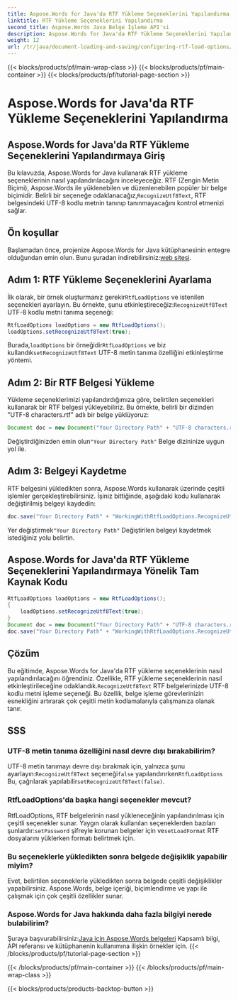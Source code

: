 ```yaml
---
title: Aspose.Words for Java'da RTF Yükleme Seçeneklerini Yapılandırma
linktitle: RTF Yükleme Seçeneklerini Yapılandırma
second_title: Aspose.Words Java Belge İşleme API'si
description: Aspose.Words for Java'da RTF Yükleme Seçeneklerini Yapılandırma. RTF belgelerinde UTF-8 metnini nasıl tanıyacağınızı öğrenin. Kod örnekleriyle adım adım kılavuz.
weight: 12
url: /tr/java/document-loading-and-saving/configuring-rtf-load-options/
---
```


{{< blocks/products/pf/main-wrap-class >}}
{{< blocks/products/pf/main-container >}}
{{< blocks/products/pf/tutorial-page-section >}}

# Aspose.Words for Java'da RTF Yükleme Seçeneklerini Yapılandırma


## Aspose.Words for Java'da RTF Yükleme Seçeneklerini Yapılandırmaya Giriş

Bu kılavuzda, Aspose.Words for Java kullanarak RTF yükleme seçeneklerinin nasıl yapılandırılacağını inceleyeceğiz. RTF (Zengin Metin Biçimi), Aspose.Words ile yüklenebilen ve düzenlenebilen popüler bir belge biçimidir. Belirli bir seçeneğe odaklanacağız,`RecognizeUtf8Text`, RTF belgesindeki UTF-8 kodlu metnin tanınıp tanınmayacağını kontrol etmenizi sağlar.

## Ön koşullar

 Başlamadan önce, projenize Aspose.Words for Java kütüphanesinin entegre olduğundan emin olun. Bunu şuradan indirebilirsiniz:[web sitesi](https://releases.aspose.com/words/java/).

## Adım 1: RTF Yükleme Seçeneklerini Ayarlama

 İlk olarak, bir örnek oluşturmanız gerekir`RtfLoadOptions` ve istenilen seçenekleri ayarlayın. Bu örnekte, şunu etkinleştireceğiz:`RecognizeUtf8Text` UTF-8 kodlu metni tanıma seçeneği:

```java
RtfLoadOptions loadOptions = new RtfLoadOptions();
loadOptions.setRecognizeUtf8Text(true);
```

 Burada,`loadOptions` bir örneğidir`RtfLoadOptions` ve biz kullandık`setRecognizeUtf8Text` UTF-8 metin tanıma özelliğini etkinleştirme yöntemi.

## Adım 2: Bir RTF Belgesi Yükleme

Yükleme seçeneklerimizi yapılandırdığımıza göre, belirtilen seçenekleri kullanarak bir RTF belgesi yükleyebiliriz. Bu örnekte, belirli bir dizinden "UTF-8 characters.rtf" adlı bir belge yüklüyoruz:

```java
Document doc = new Document("Your Directory Path" + "UTF-8 characters.rtf", loadOptions);
```

 Değiştirdiğinizden emin olun`"Your Directory Path"` Belge dizininize uygun yol ile.

## Adım 3: Belgeyi Kaydetme

RTF belgesini yükledikten sonra, Aspose.Words kullanarak üzerinde çeşitli işlemler gerçekleştirebilirsiniz. İşiniz bittiğinde, aşağıdaki kodu kullanarak değiştirilmiş belgeyi kaydedin:

```java
doc.save("Your Directory Path" + "WorkingWithRtfLoadOptions.RecognizeUtf8Text.rtf");
```

 Yer değiştirmek`"Your Directory Path"` Değiştirilen belgeyi kaydetmek istediğiniz yolu belirtin.

## Aspose.Words for Java'da RTF Yükleme Seçeneklerini Yapılandırmaya Yönelik Tam Kaynak Kodu

```java
RtfLoadOptions loadOptions = new RtfLoadOptions();
{
	loadOptions.setRecognizeUtf8Text(true);
}
Document doc = new Document("Your Directory Path" + "UTF-8 characters.rtf", loadOptions);
doc.save("Your Directory Path" + "WorkingWithRtfLoadOptions.RecognizeUtf8Text.rtf");
```

## Çözüm

 Bu eğitimde, Aspose.Words for Java'da RTF yükleme seçeneklerinin nasıl yapılandırılacağını öğrendiniz. Özellikle, RTF yükleme seçeneklerinin nasıl etkinleştirileceğine odaklandık.`RecognizeUtf8Text` RTF belgelerinizde UTF-8 kodlu metni işleme seçeneği. Bu özellik, belge işleme görevlerinizin esnekliğini artırarak çok çeşitli metin kodlamalarıyla çalışmanıza olanak tanır.

## SSS

### UTF-8 metin tanıma özelliğini nasıl devre dışı bırakabilirim?

 UTF-8 metin tanımayı devre dışı bırakmak için, yalnızca şunu ayarlayın:`RecognizeUtf8Text` seçeneği`false` yapılandırırken`RtfLoadOptions` Bu, çağrılarak yapılabilir`setRecognizeUtf8Text(false)`.

### RtfLoadOptions'da başka hangi seçenekler mevcut?

 RtfLoadOptions, RTF belgelerinin nasıl yükleneceğinin yapılandırılması için çeşitli seçenekler sunar. Yaygın olarak kullanılan seçeneklerden bazıları şunlardır:`setPassword` şifreyle korunan belgeler için ve`setLoadFormat` RTF dosyalarını yüklerken formatı belirtmek için.

### Bu seçeneklerle yükledikten sonra belgede değişiklik yapabilir miyim?

Evet, belirtilen seçeneklerle yükledikten sonra belgede çeşitli değişiklikler yapabilirsiniz. Aspose.Words, belge içeriği, biçimlendirme ve yapı ile çalışmak için çok çeşitli özellikler sunar.

### Aspose.Words for Java hakkında daha fazla bilgiyi nerede bulabilirim?

 Şuraya başvurabilirsiniz:[Java için Aspose.Words belgeleri](https://reference.aspose.com/words/java/) Kapsamlı bilgi, API referansı ve kütüphanenin kullanımına ilişkin örnekler için.
{{< /blocks/products/pf/tutorial-page-section >}}

{{< /blocks/products/pf/main-container >}}
{{< /blocks/products/pf/main-wrap-class >}}

{{< blocks/products/products-backtop-button >}}
